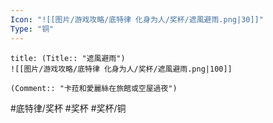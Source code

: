 ```yaml
---
Icon: "![[图片/游戏攻略/底特律 化身为人/奖杯/遮風避雨.png|30]]"
Type: "铜"
---
```

```ad-common-bronze-trophy
title: (Title:: "遮風避雨")
![[图片/游戏攻略/底特律 化身为人/奖杯/遮風避雨.png|100]]

(Comment:: "卡菈和愛麗絲在旅館或空屋過夜")
```

#底特律/奖杯 #奖杯 #奖杯/铜
